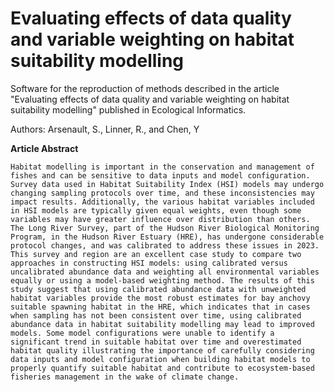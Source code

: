 # Evaluating effects of data quality and variable weighting on habitat suitability modelling

Software for the reproduction of methods described in the article "Evaluating effects of data quality and variable weighting on habitat suitability modelling" published in Ecological Informatics.

Authors: Arsenault, S., Linner, R., and Chen, Y

**Article Abstract**

	Habitat modelling is important in the conservation and management of fishes and can be sensitive to data inputs and model configuration. Survey data used in Habitat Suitability Index (HSI) models may undergo changing sampling protocols over time, and these inconsistencies may impact results. Additionally, the various habitat variables included in HSI models are typically given equal weights, even though some variables may have greater influence over distribution than others. The Long River Survey, part of the Hudson River Biological Monitoring Program, in the Hudson River Estuary (HRE), has undergone considerable protocol changes, and was calibrated to address these issues in 2023. This survey and region are an excellent case study to compare two approaches in constructing HSI models: using calibrated versus uncalibrated abundance data and weighting all environmental variables equally or using a model-based weighting method. The results of this study suggest that using calibrated abundance data with unweighted habitat variables provide the most robust estimates for bay anchovy suitable spawning habitat in the HRE, which indicates that in cases when sampling has not been consistent over time, using calibrated abundance data in habitat suitability modelling may lead to improved models. Some model configurations were unable to identify a significant trend in suitable habitat over time and overestimated habitat quality illustrating the importance of carefully considering data inputs and model configuration when building habitat models to properly quantify suitable habitat and contribute to ecosystem-based fisheries management in the wake of climate change. 
